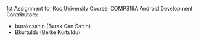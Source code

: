 1st Assignment for Koc University Course: COMP319A Android Development
Contributors:
- burakcsahin (Burak Can Sahin)
- Bkurtuldu   (Berke Kurtuldu)
